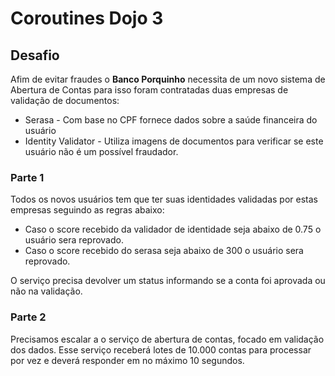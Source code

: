 # Coroutines Dojo 3

## Desafio
Afim de evitar fraudes o **Banco Porquinho** necessita de um novo sistema de Abertura de Contas para isso foram contratadas duas empresas de validação de documentos:

- Serasa - Com base no CPF fornece dados sobre a saúde financeira do usuário
- Identity Validator - Utiliza imagens  de documentos para verificar se este usuário não é um possível fraudador.

### Parte 1
Todos os novos usuários tem que ter suas identidades validadas por estas empresas seguindo as regras abaixo:

- Caso o score recebido da validador de identidade seja abaixo de 0.75 o usuário sera reprovado.
- Caso o score recebido do serasa seja abaixo de 300 o usuário sera reprovado.

O serviço precisa devolver um status informando se a conta foi aprovada ou não na validação.

### Parte 2

Precisamos escalar a o serviço de abertura de contas, focado em validação dos dados.
Esse serviço receberá lotes de 10.000 contas para processar por vez e deverá responder em no máximo 10 segundos.

